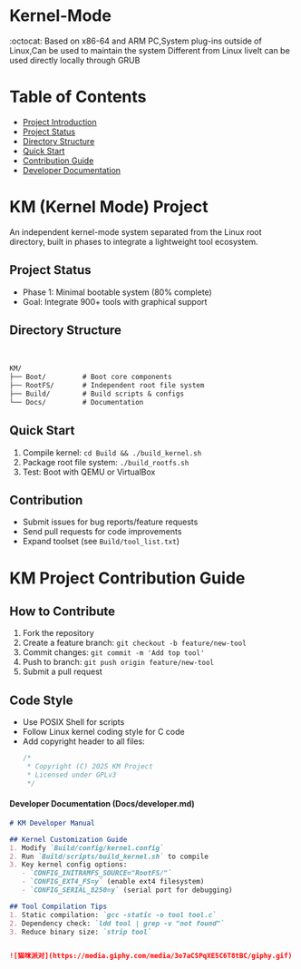 # Kernel-Mode 
:octocat:
Based on x86-64 and ARM PC,System plug-ins outside of Linux,Can be used to maintain the system Different from Linux liveIt can be used directly locally through GRUB

# Table of Contents  
- [Project Introduction](#project-introduction)  
- [Project Status](#project-status)  
- [Directory Structure](#directory-structure)  
- [Quick Start](#quick-start)  
- [Contribution Guide](#contribution-guide)  
- [Developer Documentation](#developer-documentation)

# KM (Kernel Mode) Project
An independent kernel-mode system separated from the Linux root directory, built in phases to integrate a lightweight tool ecosystem.

## Project Status
- Phase 1: Minimal bootable system (80% complete)
- Goal: Integrate 900+ tools with graphical support

## Directory Structure
 
 
```txt
KM/
├── Boot/         # Boot core components
├── RootFS/       # Independent root file system
├── Build/        # Build scripts & configs
└── Docs/         # Documentation
```


## Quick Start
1. Compile kernel: `cd Build && ./build_kernel.sh`
2. Package root file system: `./build_rootfs.sh`
3. Test: Boot with QEMU or VirtualBox

## Contribution
- Submit issues for bug reports/feature requests
- Send pull requests for code improvements
- Expand toolset (see `Build/tool_list.txt`)


# KM Project Contribution Guide

## How to Contribute
1. Fork the repository
2. Create a feature branch: `git checkout -b feature/new-tool`
3. Commit changes: `git commit -m 'Add top tool'`
4. Push to branch: `git push origin feature/new-tool`
5. Submit a pull request

## Code Style
- Use POSIX Shell for scripts
- Follow Linux kernel coding style for C code
- Add copyright header to all files:
  ```c
  /*
   * Copyright (C) 2025 KM Project
   * Licensed under GPLv3
   */


#### Developer Documentation (Docs/developer.md)
```markdown
# KM Developer Manual

## Kernel Customization Guide
1. Modify `Build/config/kernel.config`
2. Run `Build/scripts/build_kernel.sh` to compile
3. Key kernel config options:
   - `CONFIG_INITRAMFS_SOURCE="RootFS/"`
   - `CONFIG_EXT4_FS=y` (enable ext4 filesystem)
   - `CONFIG_SERIAL_8250=y` (serial port for debugging)

## Tool Compilation Tips
1. Static compilation: `gcc -static -o tool tool.c`
2. Dependency check: `ldd tool | grep -v "not found"`
3. Reduce binary size: `strip tool`


![猫咪派对](https://media.giphy.com/media/3o7aCSPqXE5C6T8tBC/giphy.gif)
